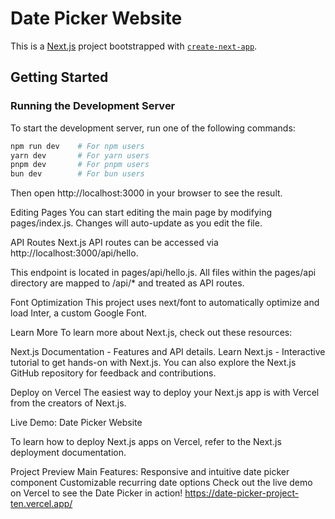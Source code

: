 # Date Picker Website

This is a [Next.js](https://nextjs.org/) project bootstrapped with [`create-next-app`](https://github.com/vercel/next.js/tree/canary/packages/create-next-app).

## Getting Started

### Running the Development Server

To start the development server, run one of the following commands:

```bash
npm run dev    # For npm users
yarn dev       # For yarn users
pnpm dev       # For pnpm users
bun dev        # For bun users
```
Then open http://localhost:3000 in your browser to see the result.

Editing Pages
You can start editing the main page by modifying pages/index.js. Changes will auto-update as you edit the file.

API Routes
Next.js API routes can be accessed via http://localhost:3000/api/hello.

This endpoint is located in pages/api/hello.js. All files within the pages/api directory are mapped to /api/* and treated as API routes.

Font Optimization
This project uses next/font to automatically optimize and load Inter, a custom Google Font.

Learn More
To learn more about Next.js, check out these resources:

Next.js Documentation - Features and API details.
Learn Next.js - Interactive tutorial to get hands-on with Next.js.
You can also explore the Next.js GitHub repository for feedback and contributions.

Deploy on Vercel
The easiest way to deploy your Next.js app is with Vercel from the creators of Next.js.

Live Demo: Date Picker Website

To learn how to deploy Next.js apps on Vercel, refer to the Next.js deployment documentation.

Project Preview
Main Features:
Responsive and intuitive date picker component
Customizable recurring date options
Check out the live demo on Vercel to see the Date Picker in action!
https://date-picker-project-ten.vercel.app/
